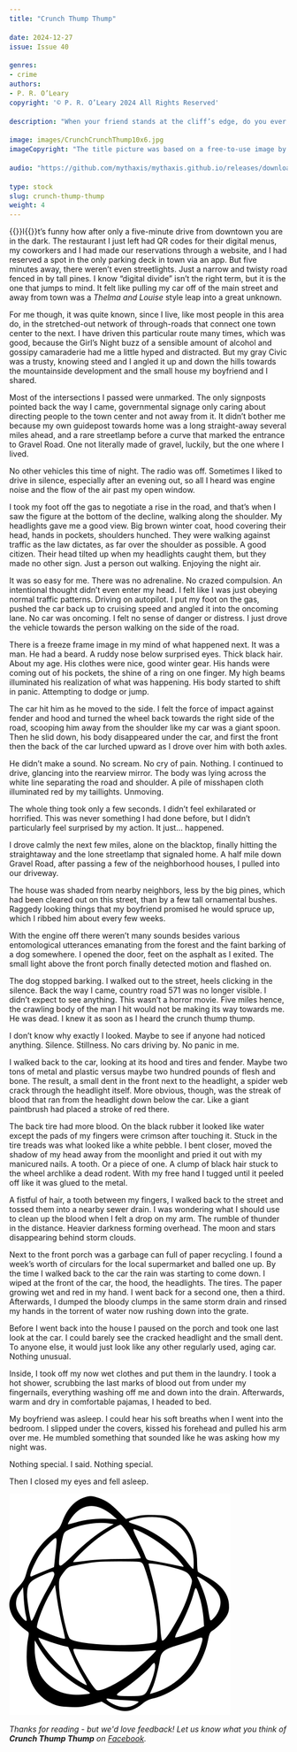 ```yaml
---
title: "Crunch Thump Thump"

date: 2024-12-27
issue: Issue 40

genres:
- crime
authors:
- P. R. O’Leary
copyright: '© P. R. O’Leary 2024 All Rights Reserved'

description: "When your friend stands at the cliff’s edge, do you ever feel the echo of an urge to push, though you never would? When the wedding gets to ‘speak now or forever hold your peace’ are you tempted to raise your voice, even if you have no reason to? Could be everyone experiences something like that at a point in their life – P. R. O’Leary maybe more often than many."

image: images/CrunchCrunchThump10x6.jpg
imageCopyright: "The title picture was based on a free-to-use image by [Vyacheslav Bobin](https://www.pexels.com/photo/green-and-red-light-in-dark-room-9578505/) - many thanks!"

audio: "https://github.com/mythaxis/mythaxis.github.io/releases/download/i40/4.Crunch.Thump.Thump.mp3"

type: stock
slug: crunch-thump-thump
weight: 4
---
```


{{<glyph>}}I{{</glyph>}}t’s funny how after only a five-minute drive from downtown you are in the dark. The restaurant I just left had QR codes for their digital menus, my coworkers and I had made our reservations through a website, and I had reserved a spot in the only parking deck in town via an app. But five minutes away, there weren’t even streetlights. Just a narrow and twisty road fenced in by tall pines. I know “digital divide” isn’t the right term, but it is the one that jumps to mind. It felt like pulling my car off of the main street and away from town was a *Thelma and Louise* style leap into a great unknown.

For me though, it was quite known, since I live, like most people in this area do, in the stretched-out network of through-roads that connect one town center to the next. I have driven this particular route many times, which was good, because the Girl’s Night buzz of a sensible amount of alcohol and gossipy camaraderie had me a little hyped and distracted. But my gray Civic was a trusty, knowing steed and I angled it up and down the hills towards the mountainside development and the small house my boyfriend and I shared.

Most of the intersections I passed were unmarked. The only signposts pointed back the way I came, governmental signage only caring about directing people to the town center and not away from it. It didn’t bother me because my own guidepost towards home was a long straight-away several miles ahead, and a rare streetlamp before a curve that marked the entrance to Gravel Road. One not literally made of gravel, luckily, but the one where I lived.

No other vehicles this time of night. The radio was off. Sometimes I liked to drive in silence, especially after an evening out, so all I heard was engine noise and the flow of the air past my open window.

I took my foot off the gas to negotiate a rise in the road, and that’s when I saw the figure at the bottom of the decline, walking along the shoulder. My headlights gave me a good view. Big brown winter coat, hood covering their head, hands in pockets, shoulders hunched. They were walking against traffic as the law dictates, as far over the shoulder as possible. A good citizen. Their head tilted up when my headlights caught them, but they made no other sign. Just a person out walking. Enjoying the night air.

It was so easy for me. There was no adrenaline. No crazed compulsion. An intentional thought didn’t even enter my head. I felt like I was just obeying normal traffic patterns. Driving on autopilot. I put my foot on the gas, pushed the car back up to cruising speed and angled it into the oncoming lane. No car was oncoming. I felt no sense of danger or distress. I just drove the vehicle towards the person walking on the side of the road.

There is a freeze frame image in my mind of what happened next. It was a man. He had a beard. A ruddy nose below surprised eyes. Thick black hair. About my age. His clothes were nice, good winter gear. His hands were coming out of his pockets, the shine of a ring on one finger. My high beams illuminated his realization of what was happening. His body started to shift in panic. Attempting to dodge or jump.

The car hit him as he moved to the side. I felt the force of impact against fender and hood and turned the wheel back towards the right side of the road, scooping him away from the shoulder like my car was a giant spoon. Then he slid down, his body disappeared under the car, and first the front then the back of the car lurched upward as I drove over him with both axles.

He didn’t make a sound. No scream. No cry of pain. Nothing. I continued to drive, glancing into the rearview mirror. The body was lying across the white line separating the road and shoulder. A pile of misshapen cloth illuminated red by my taillights. Unmoving.

The whole thing took only a few seconds. I didn’t feel exhilarated or horrified. This was never something I had done before, but I didn’t particularly feel surprised by my action. It just… happened.

I drove calmly the next few miles, alone on the blacktop, finally hitting the straightaway and the lone streetlamp that signaled home. A half mile down Gravel Road, after passing a few of the neighborhood houses, I pulled into our driveway.

The house was shaded from nearby neighbors, less by the big pines, which had been cleared out on this street, than by a few tall ornamental bushes. Raggedy looking things that my boyfriend promised he would spruce up, which I ribbed him about every few weeks.

With the engine off there weren’t many sounds besides various entomological utterances emanating from the forest and the faint barking of a dog somewhere. I opened the door, feet on the asphalt as I exited. The small light above the front porch finally detected motion and flashed on.

 The dog stopped barking. I walked out to the street, heels clicking in the silence. Back the way I came, country road 571 was no longer visible. I didn’t expect to see anything. This wasn’t a horror movie. Five miles hence, the crawling body of the man I hit would not be making its way towards me. He was dead. I knew it as soon as I heard the crunch thump thump.

I don’t know why exactly I looked. Maybe to see if anyone had noticed anything. Silence. Stillness. No cars driving by. No panic in me.

I walked back to the car, looking at its hood and tires and fender. Maybe two tons of metal and plastic versus maybe two hundred pounds of flesh and bone. The result, a small dent in the front next to the headlight, a spider web crack through the headlight itself. More obvious, though, was the streak of blood that ran from the headlight down below the car. Like a giant paintbrush had placed a stroke of red there.

The back tire had more blood. On the black rubber it looked like water except the pads of my fingers were crimson after touching it. Stuck in the tire treads was what looked like a white pebble. I bent closer, moved the shadow of my head away from the moonlight and pried it out with my manicured nails. A tooth. Or a piece of one. A clump of black hair stuck to the wheel archlike a dead rodent. With my free hand I tugged until it peeled off like it was glued to the metal.

A fistful of hair, a tooth between my fingers, I walked back to the street and tossed them into a nearby sewer drain. I was wondering what I should use to clean up the blood when I felt a drop on my arm. The rumble of thunder in the distance. Heavier darkness forming overhead. The moon and stars disappearing behind storm clouds.

Next to the front porch was a garbage can full of paper recycling. I found a week’s worth of circulars for the local supermarket and balled one up. By the time I walked back to the car the rain was starting to come down. I wiped at the front of the car, the hood, the headlights. The tires. The paper growing wet and red in my hand. I went back for a second one, then a third. Afterwards, I dumped the bloody clumps in the same storm drain and rinsed my hands in the torrent of water now rushing down into the grate.

Before I went back into the house I paused on the porch and took one last look at the car. I could barely see the cracked headlight and the small dent. To anyone else, it would just look like any other regularly used, aging car. Nothing unusual.

Inside, I took off my now wet clothes and put them in the laundry. I took a hot shower, scrubbing the last marks of blood out from under my fingernails, everything washing off me and down into the drain. Afterwards, warm and dry in comfortable pajamas, I headed to bed.

My boyfriend was asleep. I could hear his soft breaths when I went into the bedroom. I slipped under the covers, kissed his forehead and pulled his arm over me. He mumbled something that sounded like he was asking how my night was.

Nothing special. I said. Nothing special.

Then I closed my eyes and fell asleep.

![Orbit-lrg](images/Orbit.svg)

*Thanks for reading - but we'd love feedback! Let us know what you think of **Crunch Thump Thump** on [Facebook](https://www.facebook.com/MythaxisMagazine/posts/).*
